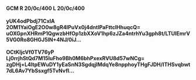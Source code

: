 #### GCM R 20/0c/400 L 20/0c/400
**yUK4odPbdj71CxlA**<br/>**2OM1YaiOgE2O0w8gR4lPuVx0j4dntlPaFttclHhuqcQ=**<br/>**uOXGpnXHRmP1QgwzbHfOp1zbXXoV1hp6zJZa4ntrhYu3gph8t/LTUIEmrV5VG0Ro8GHGJ5lN+4NJ/0iJ...**<br/><br/>
**OCtKljcVf0TV76yP**<br/>**Lj0rrjhStQd7M15luFho9Bh0M6bhPxexRVU8d57wNCg=**<br/>**zgDHj+L4ltpEWuDY1yEaSnN3SgdqjIMdqYe8npphoyTHgFJDH/ITHSvqbwt7dL6Av7YbSsxgf5TvNvfl...**